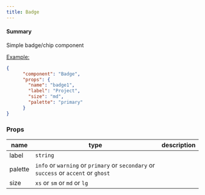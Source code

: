 ```yaml
---
title: Badge
---
```


#### Summary

Simple badge/chip component

<u>Example:</u>

```JSON
{
      "component": "Badge",
      "props": {
        "name": "badge1",
        "label": "Project",
        "size": "md",
        "palette": "primary"
      }
}
```

### Props

| name    | type                                                                                | description |
| ------- | ----------------------------------------------------------------------------------- | ----------- |
| label   | `string`                                                                            |             |
| palette | `info` or `warning` or `primary` or `secondary` or `success` or `accent` or `ghost` |             |
| size    | `xs` or `sm` or `md` or `lg`                                                        |             |
